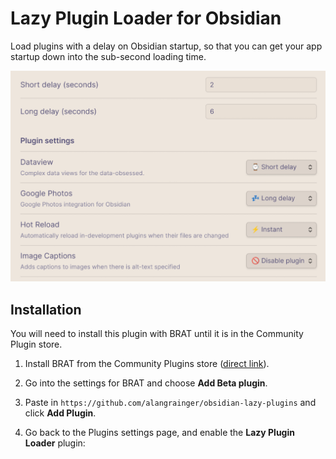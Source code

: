 # Lazy Plugin Loader for Obsidian

Load plugins with a delay on Obsidian startup, so that you can get your app startup down into the sub-second loading time.

![](./screenshot.png)

## Installation

You will need to install this plugin with BRAT until it is in the Community Plugin store.

1. Install BRAT from the Community Plugins store ([direct link](https://obsidian.md/plugins?id=obsidian42-brat)).

2. Go into the settings for BRAT and choose **Add Beta plugin**.

3. Paste in `https://github.com/alangrainger/obsidian-lazy-plugins` and click **Add Plugin**.

4. Go back to the Plugins settings page, and enable the **Lazy Plugin Loader** plugin:
